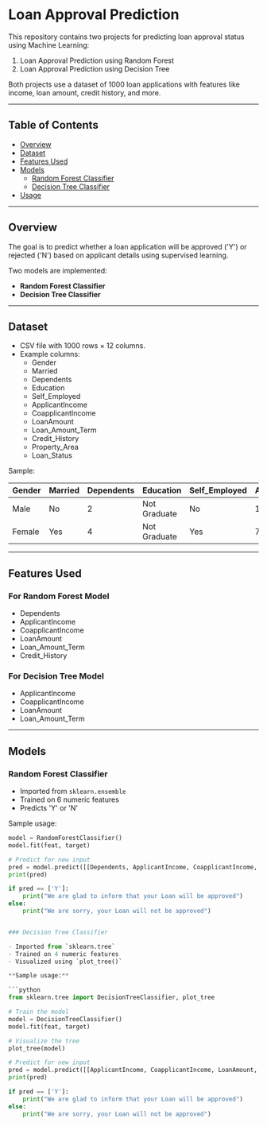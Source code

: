 # Loan Approval Prediction

This repository contains two projects for predicting loan approval status using Machine Learning:

1. Loan Approval Prediction using Random Forest
2. Loan Approval Prediction using Decision Tree

Both projects use a dataset of 1000 loan applications with features like income, loan amount, credit history, and more.

---

## Table of Contents

- [Overview](#overview)
- [Dataset](#dataset)
- [Features Used](#features-used)
- [Models](#models)
  - [Random Forest Classifier](#random-forest-classifier)
  - [Decision Tree Classifier](#decision-tree-classifier)
- [Usage](#usage)

---

## Overview

The goal is to predict whether a loan application will be approved ('Y') or rejected ('N') based on applicant details using supervised learning.

Two models are implemented:

- **Random Forest Classifier**
- **Decision Tree Classifier**

---

## Dataset

- CSV file with 1000 rows × 12 columns.
- Example columns:
  - Gender
  - Married
  - Dependents
  - Education
  - Self_Employed
  - ApplicantIncome
  - CoapplicantIncome
  - LoanAmount
  - Loan_Amount_Term
  - Credit_History
  - Property_Area
  - Loan_Status

Sample:

| Gender | Married | Dependents | Education   | Self_Employed | ApplicantIncome | CoapplicantIncome | LoanAmount | Loan_Amount_Term | Credit_History | Property_Area | Loan_Status |
|--------|---------|------------|-------------|---------------|-----------------|--------------------|------------|------------------|-----------------|----------------|-------------|
| Male   | No      | 2          | Not Graduate| No            | 19354           | 2875               | 186        | 360              | 1               | Urban          | N           |
| Female | Yes     | 4          | Not Graduate| Yes           | 7142            | 3191               | 69         | 60               | 0               | Urban          | Y           |

---

## Features Used

### For Random Forest Model

- Dependents
- ApplicantIncome
- CoapplicantIncome
- LoanAmount
- Loan_Amount_Term
- Credit_History

### For Decision Tree Model

- ApplicantIncome
- CoapplicantIncome
- LoanAmount
- Loan_Amount_Term

---

## Models

### Random Forest Classifier

- Imported from `sklearn.ensemble`
- Trained on 6 numeric features
- Predicts 'Y' or 'N'

Sample usage:

```python
model = RandomForestClassifier()
model.fit(feat, target)

# Predict for new input
pred = model.predict([[Dependents, ApplicantIncome, CoapplicantIncome, LoanAmount, Loan_Amount_Term, Credit_History]])
print(pred)

if pred == ['Y']:
    print("We are glad to inform that your Loan will be approved")
else:
    print("We are sorry, your Loan will not be approved")


### Decision Tree Classifier

- Imported from `sklearn.tree`
- Trained on 4 numeric features
- Visualized using `plot_tree()`

**Sample usage:**

```python
from sklearn.tree import DecisionTreeClassifier, plot_tree

# Train the model
model = DecisionTreeClassifier()
model.fit(feat, target)

# Visualize the tree
plot_tree(model)

# Predict for new input
pred = model.predict([[ApplicantIncome, CoapplicantIncome, LoanAmount, Loan_Amount_Term]])
print(pred)

if pred == ['Y']:
    print("We are glad to inform that your Loan will be approved")
else:
    print("We are sorry, your Loan will not be approved")

